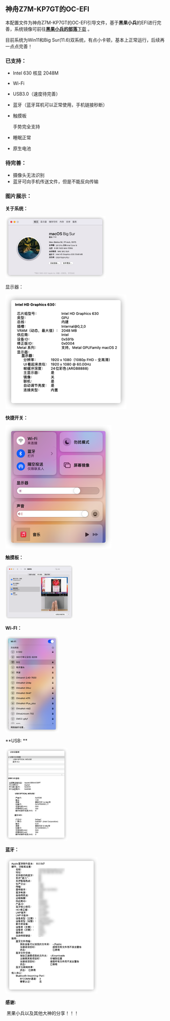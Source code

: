 ## 神舟Z7M-KP7GT的OC-EFI

本配置文件为神舟Z7M-KP7GT的OC-EFI引导文件，基于**黑果小兵**的EFI进行完善，系统镜像可前往[**黑果小兵的部落**下载](https://blog.daliansky.net/) 。

目前系统为Win11和Big Sur(11.6)双系统，有点小卡顿，基本上正常运行，后续再一点点完善！



### **已支持：**

- Intel 630 核显 2048M

- Wi-Fi

- USB3.0（速度待完善）

- 蓝牙（蓝牙耳机可以正常使用，手机链接秒断）

- 触摸板

  手势完全支持

- 睡眠正常

- 原生电池

### **待完善：**

- 摄像头无法识别
- 蓝牙可向手机传送文件，但是不能反向传输

### **图片展示：**

**关于系统：**

<img src="img/关于系统.png" alt="关于系统" style="zoom:50%;" />

显示器：

![显示器](img/显示器.png)

**快捷开关：**

![控制器](img/控制器.png)

**触摸板：**

<img src="img/触摸板-手势.png" alt="触摸板" style="zoom:30%;" />

**Wi-FI：**

<img src="img/wifi.png" alt="wifi" style="zoom:50%;" />

**USB: **

<img src="img/USB.png" alt="USB" style="zoom:50%;" />

**蓝牙：**

<img src="img/蓝牙.png" alt="蓝牙" style="zoom:67%;" />

**感谢:**

​	黑果小兵以及其他大神的分享！！！
